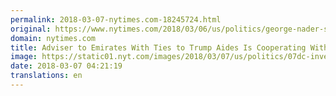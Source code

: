 ```yaml
---
permalink: 2018-03-07-nytimes.com-18245724.html
original: https://www.nytimes.com/2018/03/06/us/politics/george-nader-special-counsel-mueller-cooperating-seychelles.html?partner=rss&amp;emc=rss
domain: nytimes.com
title: Adviser to Emirates With Ties to Trump Aides Is Cooperating With Special Counsel
image: https://static01.nyt.com/images/2018/03/07/us/politics/07dc-investigate1/07dc-investigate1-mediumThreeByTwo440.jpg
date: 2018-03-07 04:21:19
translations: en
---
```


